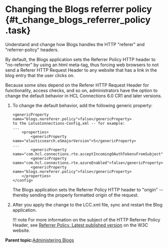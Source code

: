 # Changing the Blogs referrer policy {#t_change_blogs_referrer_policy .task}

Understand and change how Blogs handles the HTTP "referer" and "referrer-policy" headers.

By default, the Blogs application sets the Referrer Policy HTTP header to "no-referrer" by using an html meta-tag, thus forcing web browsers to not send a Referer HTTP Request Header to any website that has a link in the blog entry that the user clicks on.

Because some sites depend on the Referer HTTP Request Header for functionality, access checks, and so on, administrators have the option to change the default behavior in HCL Connections 6.0 CR1 and later versions.

1.  To change the default behavior, add the following generic property:

    ```
    <genericProperty name="blogs.noreferer.policy">false</genericProperty>
    to the LotusConnections-Config,xml -- for example:
    ...
        <properties>
            <genericProperty name="elasticsearch.eSmajorVersion">5</genericProperty>
    ...
            <genericProperty name="com.hcl.connections.rte.acceptIncomingOAuthTokensFromSubject">false</genericProperty>
            <genericProperty name="com.hcl.connections.rte.azureEnabled">false</genericProperty>
            <genericProperty name="blogs.noreferer.policy">false</genericProperty>
        </properties>
    </config>
    ```

    The Blogs application sets the Referrer Policy HTTP header to "origin" -- thereby sending the properly formatted origin of the request.

2.  After you apply the change to the LCC.xml file, sync and restart the Blog application.

    !!! note
    For more information on the subject of the HTTP Referrer Policy Header, see [Referrer Policy, Latest published version](https://www.w3.org/TR/referrer-policy/) on the W3C website.


**Parent topic:**[Administering Blogs](../admin/c_administering_blogs.md)

